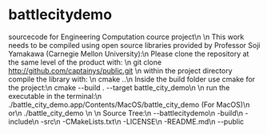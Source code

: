 # battlecitydemo
sourcecode for Engineering Computation cource project\n
\n
This work needs to be compiled using open source libraries provided by Professor Soji Yamakawa (Carnegie Mellon University):\n
Please clone the repository at the same level of the product with: \n
git clone http://github.com/captainys/public.git \n
within the project directory compile the library with: \n
cmake ..\n
Inside the build folder use cmake for the project:\n
cmake --build . --target battle_city_demo\n
\n
run the executable in the terminal:\n
./battle_city_demo.app/Contents/MacOS/battle_city_demo (For MacOS)\n
or\n
./battle_city_demo \n
\n
Source Tree:\n
--battlecitydemo\n
    -build\n
    -include\n
    -src\n
    -CMakeLists.txt\n
    -LICENSE\n
    -README.md\n
--public
